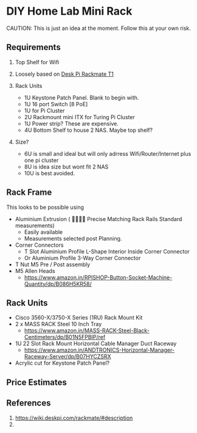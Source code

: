 # DIY Home Lab Mini Rack

CAUTION: This is just an idea at the moment. Follow this at your own risk.

## Requirements

1. Top Shelf for Wifi
2. Loosely based on [Desk Pi Rackmate T1](https://wiki.deskpi.com/rackmate/)
3. Rack Units
    - 1U Keystone Patch Panel. Blank to begin with. 
    - 1U 16 port Switch [8 PoE]
    - 1U for Pi Cluster
    - 2U Rackmount mini ITX for Turing Pi Cluster
    - 1U Power strip? These are expensive.
    - 4U Bottom Shelf to house 2 NAS. Maybe top shelf?

4. Size?
    - 6U is small and ideal but will only adrress Wifi/Router/Internet plus one pi cluster
    - 8U is idea size but wont fit 2 NAS
    - 10U is best avoided.
## Rack Frame

This looks to be possible using

- Aluminium Extrusion  ( 🙏🏻🙏🏻 Precise Matching Rack Rails Standard measurements)
    - Easily available
    - Measurements selected post Planning.
- Corner Connectors
    - T Slot  Aluminium Profile L-Shape Interior Inside Corner Connector
    - Or Aluminium Profile 3-Way Corner Connector
- T Nut M5 Pre / Post assembly
- M5 Allen Heads
    * https://www.amazon.in/RPISHOP-Button-Socket-Machine-Quantity/dp/B086H5KR58/


## Rack Units


- Cisco 3560-X/3750-X Series (1RU) Rack Mount Kit
- 2 x  MASS RACK Steel 10 Inch Tray
    - https://www.amazon.in/MASS-RACK-Steel-Black-Centimeters/dp/B01N5FPBIP/ref
- 1U 22 Slot Rack Mount Horizontal Cable Manager Duct Raceway
    - https://www.amazon.in/ANDTRONICS-Horizontal-Manager-Raceway-Server/dp/B07HYCZSRX
- Acrylic cut for Keystone Patch Panel?


## Price Estimates



## References

1. https://wiki.deskpi.com/rackmate/#description
2. 